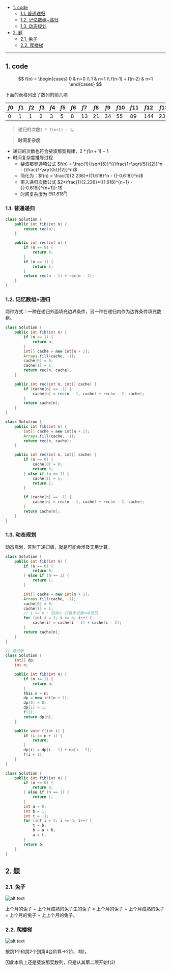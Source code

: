 - [1. code](#1-code)
  - [1.1. 普通递归](#11-普通递归)
  - [1.2. 记忆数组+递归](#12-记忆数组递归)
  - [1.3. 动态规划](#13-动态规划)
- [2. 题](#2-题)
  - [2.1. 兔子](#21-兔子)
  - [2.2. 爬楼梯](#22-爬楼梯)


---
## 1. code
$$
f(n) = 
\begin{cases}
0 & n=0 \\
1 & n=1 \\
f(n-1) + f(n-2) & n>1
\end{cases}
$$

下面的表格列出了数列的前几项

| *f*0 | *f*1 | *f*2 | *f*3 | *f*4 | *f*5 | *f*6 | *f*7 | *f*8 | *f*9 | *f*10 | *f*11 | *f*12 | *f*13 |
| ---- | ---- | ---- | ---- | ---- | ---- | ---- | ---- | ---- | ---- | ----- | ----- | ----- | ----- |
| 0    | 1    | 1    | 2    | 3    | 5    | 8    | 13   | 21   | 34   | 55    | 89    | 144   | 233   |

> 递归的次数`2 * f(n+1) - 1`。

> **时间复杂度**

* 递归的次数也符合斐波那契规律，$2 * f(n+1)-1$
* 时间复杂度推导过程
  * 斐波那契通项公式 $f(n) = \frac{1}{\sqrt{5}}*({\frac{1+\sqrt{5}}{2}}^n - {\frac{1-\sqrt{5}}{2}}^n)$
  * 简化为：$f(n) = \frac{1}{2.236}*({1.618}^n - {(-0.618)}^n)$
  * 带入递归次数公式 $2*\frac{1}{2.236}*({1.618}^{n+1} - {(-0.618)}^{n+1})-1$
  * 时间复杂度为 $\Theta(1.618^n)$
### 1.1. 普通递归
```java
class Solution {
    public int fib(int n) {
        return rec(n);
    }

    public int rec(int n) {
        if (n == 0) {
            return 0;
        }
        if (n == 1) {
            return 1;
        }
        return rec(n - 1) + rec(n - 2);
    }
}
```

### 1.2. 记忆数组+递归

两种方式：一种在递归外面填充边界条件，另一种在递归内作为边界条件填充数组。
```java
class Solution {
    public int fib(int n) {
        if (n <= 1) {
            return n;
        }
        int[] cache = new int[n + 1];
        Arrays.fill(cache, -1);
        cache[0] = 0;
        cache[1] = 1;
        return rec(n, cache);
    }

    public int rec(int n, int[] cache) {
        if (cache[n] == -1) {
            cache[n] = rec(n - 1, cache) + rec(n - 2, cache);
        }
        return cache[n];
    }
}
```
```java
class Solution {
    public int fib(int n) {
        int[] cache = new int[n + 1];
        Arrays.fill(cache, -1);
        return rec(n, cache);
    }

    public int rec(int n, int[] cache) {
        if (n == 0) {
            cache[0] = 0;
            return 0;
        } else if (n == 1) {
            cache[1] = 1;
            return 1;
        }

        if (cache[n] == -1) {
            cache[n] = rec(n - 1, cache) + rec(n - 2, cache);
        }
        return cache[n];
    }
}
```

### 1.3. 动态规划

动态规划，区别于递归版，就是可能会涉及无用计算。
```java
class Solution {
    public int fib(int n) {
        if (n == 0) {
            return 0;
        } else if (n == 1) {
            return 1;
        }

        int[] cache = new int[n + 1];
        Arrays.fill(cache, -1);
        cache[0] = 0;
        cache[1] = 1;
        // i <= n : 包含n，只是多记录n=0而已
        for (int i = 2; i <= n; i++) {
            cache[i] = cache[i - 1] + cache[i - 2];
        }
        return cache[n];
    }
}
```
```java
// 递归版
class Solution {
    int[] dp;
    int n;

    public int fib(int n) {
        if (n <= 1) {
            return n;
        }
        this.n = n;
        dp = new int[n + 1];
        dp[0] = 0;
        dp[1] = 1;
        f(2);
        return dp[n];
    }

    public void f(int i) {
        if (i == n + 1) {
            return;
        }
        dp[i] = dp[i - 1] + dp[i - 2];
        f(i + 1);
    }
}
```
```java
class Solution {
    public int fib(int n) {
        if (n == 0) {
            return 0;
        } else if (n == 1) {
            return 1;
        }
        int a = 0;
        int b = 1;
        int t = -1;
        for (int i = 2; i <= n; i++) {
            t = b;
            b = a + b;            
            a = t;
        }
        return b;
    }
}
```


## 2. 题

### 2.1. 兔子

![alt text](../../../../../../../images/image-26.png)

上个月的兔子 + 上个月成熟的兔子生的兔子 = 上个月的兔子 + 上个月成熟的兔子 = 上个月的兔子 + 上上个月的兔子。

### 2.2. 爬楼梯

![alt text](../../../../../../../images/image-27.png)

按跳1个和跳2个到第4台阶算→2阶、3阶。

因此本质上还是斐波那契数列，只是从其第二项开始f(2)
